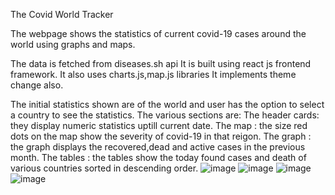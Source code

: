 The Covid World Tracker

The webpage shows the statistics of current covid-19 cases around the world using graphs and maps.

The data is fetched from diseases.sh api
 It is built using react js frontend framework.
 It also uses charts.js,map.js libraries
 It implements theme change also.
 
 The initial statistics shown are of the world and user has the option to select a country to see the statistics.
 The various sections are:
 The header cards: they display numeric statistics uptill current date.
 The map : the size red dots on the map show the severity of covid-19 in that reigon.
 The graph : the graph displays the recovered,dead and active cases in the previous month.
 The tables : the tables show the today found cases and death of various countries sorted in descending order.
 ![image](https://user-images.githubusercontent.com/63922082/129250232-31ab9f82-8f6f-4a09-a033-a4129ac68dc3.png)
 ![image](https://user-images.githubusercontent.com/63922082/129250278-d5cb5482-b6f8-484d-8d27-5c41f1fbe7c8.png)
 ![image](https://user-images.githubusercontent.com/63922082/129250503-d798d670-e7c6-4224-b820-297622a08cc7.png)
 ![image](https://user-images.githubusercontent.com/63922082/129250440-130adc83-c1c0-445c-9fd5-19a041842b16.png)

